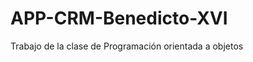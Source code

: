 APP-CRM-Benedicto-XVI
=====================

Trabajo de la clase de Programación orientada a objetos